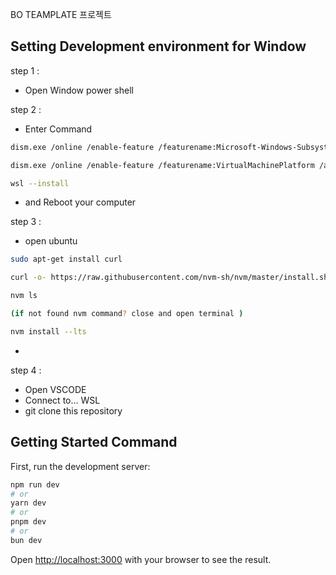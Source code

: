BO TEAMPLATE 프로젝트

## Setting Development environment for Window

step 1 : 
- Open Window power shell

step 2 :
-  Enter Command 
``` bash
dism.exe /online /enable-feature /featurename:Microsoft-Windows-Subsystem-Linux /all /norestart

dism.exe /online /enable-feature /featurename:VirtualMachinePlatform /all /norestart

wsl --install
```
- and Reboot your computer

step 3 :
- open ubuntu
``` bash
sudo apt-get install curl

curl -o- https://raw.githubusercontent.com/nvm-sh/nvm/master/install.sh | bash

nvm ls  

(if not found nvm command? close and open terminal )

nvm install --lts
```
- 

step 4 :
- Open VSCODE
- Connect to... WSL
- git clone this repository
## Getting Started Command

First, run the development server:

```bash
npm run dev
# or
yarn dev
# or
pnpm dev
# or
bun dev
```

Open [http://localhost:3000](http://localhost:3000) with your browser to see the result.